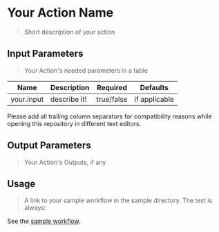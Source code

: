 # Your Action Name

> Short description of your action

## Input Parameters

> Your Action's needed parameters in a table

| Name       | Description  | Required   | Defaults      |
| ---------- | ------------ | ---------- | ------------- |
| your.input | describe it! | true/false | if applicable |

Please add all trailing column separators for compatibility reasons while opening this repository in different text editors.

## Output Parameters

> Your Action's Outputs, if any

## Usage

> A link to your sample workflow in the sample directory. The text is always:

See the [sample workflow](../examples//YOUR-ACTION/YOUR-ACTION.yaml).
